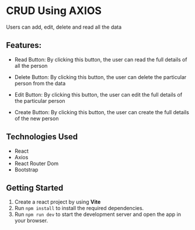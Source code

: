 # CRUD Using AXIOS

Users can add, edit, delete and read all the data

## Features:

 - Read Button: By clicking this button, the user can read the full details of all the person

 - Delete Button: By clicking this button, the user can delete the particular person from the data

 - Edit Button: By clicking this button, the user can edit the full details of the particular person

 - Create Button: By clicking this button, the user can create the full details of the new person

 ## Technologies Used 
  - React
  - Axios
  - React Router Dom
  - Bootstrap

## Getting Started
1. Create a react project by using **Vite**
2. Run `npm install` to install the required dependencies.
3. Run `npm run dev` to start the development server and open the app in your browser.